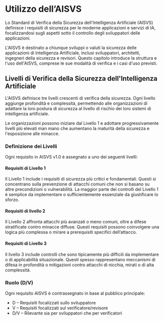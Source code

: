# Utilizzo dell’AISVS

Lo Standard di Verifica della Sicurezza dell'Intelligenza Artificiale (AISVS) definisce i requisiti di sicurezza per le moderne applicazioni e servizi di IA, focalizzandosi sugli aspetti sotto il controllo degli sviluppatori delle applicazioni.

L'AISVS è destinato a chiunque sviluppi o valuti la sicurezza delle applicazioni di Intelligenza Artificiale, inclusi sviluppatori, architetti, ingegneri della sicurezza e revisori. Questo capitolo introduce la struttura e l'uso dell'AISVS, comprese le sue modalità di verifica e i casi d'uso previsti.

## Livelli di Verifica della Sicurezza dell'Intelligenza Artificiale

L'AISVS definisce tre livelli crescenti di verifica della sicurezza. Ogni livello aggiunge profondità e complessità, permettendo alle organizzazioni di adattare la loro postura di sicurezza al livello di rischio dei loro sistemi di intelligenza artificiale.

Le organizzazioni possono iniziare dal Livello 1 e adottare progressivamente livelli più elevati man mano che aumentano la maturità della sicurezza e l'esposizione alle minacce.

### Definizione dei Livelli

Ogni requisito in AISVS v1.0 è assegnato a uno dei seguenti livelli:

#### Requisiti di Livello 1

Il Livello 1 include i requisiti di sicurezza più critici e fondamentali. Questi si concentrano sulla prevenzione di attacchi comuni che non si basano su altre precondizioni o vulnerabilità. La maggior parte dei controlli del Livello 1 è semplice da implementare o sufficientemente essenziale da giustificare lo sforzo.

#### Requisiti di livello 2

Il Livello 2 affronta attacchi più avanzati o meno comuni, oltre a difese stratificate contro minacce diffuse. Questi requisiti possono coinvolgere una logica più complessa o mirare a prerequisiti specifici dell’attacco.

#### Requisiti di Livello 3

Il livello 3 include controlli che sono tipicamente più difficili da implementare o di applicabilità situazionale. Questi spesso rappresentano meccanismi di difesa in profondità o mitigazioni contro attacchi di nicchia, mirati o di alta complessità.

### Ruolo (D/V)

Ogni requisito AISVS è contrassegnato in base al pubblico principale:

* D – Requisiti focalizzati sullo sviluppatore
* V – Requisiti focalizzati sul verificatore/revisore
* D/V – Rilevante sia per sviluppatori che per verificatori

